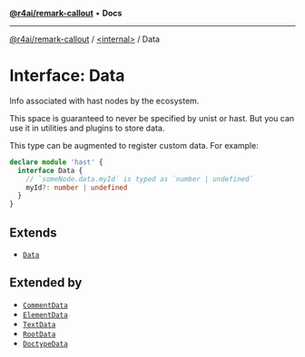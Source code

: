 [**@r4ai/remark-callout**](../../README.md) • **Docs**

***

[@r4ai/remark-callout](../../globals.md) / [\<internal\>](../README.md) / Data

# Interface: Data

Info associated with hast nodes by the ecosystem.

This space is guaranteed to never be specified by unist or hast.
But you can use it in utilities and plugins to store data.

This type can be augmented to register custom data.
For example:

```ts
declare module 'hast' {
  interface Data {
    // `someNode.data.myId` is typed as `number | undefined`
    myId?: number | undefined
  }
}
```

## Extends

- [`Data`](../namespaces/home_rai_src_repos_remark-callout_node_modules_@types_unist_index/interfaces/Data.md)

## Extended by

- [`CommentData`](CommentData.md)
- [`ElementData`](ElementData.md)
- [`TextData`](TextData.md)
- [`RootData`](RootData.md)
- [`DoctypeData`](DoctypeData.md)
